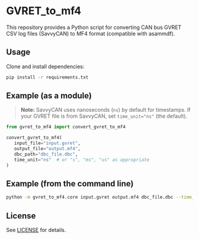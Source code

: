 # GVRET_to_mf4

This repository provides a Python script for converting CAN bus GVRET CSV log files (SavvyCAN) to MF4 format (compatible with asammdf).

## Usage
Clone and install dependencies:
   ```bash
   pip install -r requirements.txt
   ```


## Example (as a module)
> **Note:** SavvyCAN uses nanoseconds (`ns`) by default for timestamps. If your GVRET file is from SavvyCAN, set `time_unit="ns"` (the default).
```python
from gvret_to_mf4 import convert_gvret_to_mf4

convert_gvret_to_mf4(
   input_file="input.gvret",
   output_file="output.mf4",
   dbc_path="dbc_file.dbc",
   time_unit="ns"  # or "s", "ms", "us" as appropriate
)
```

## Example (from the command line)
```bash
python -m gvret_to_mf4.core input.gvret output.mf4 dbc_file.dbc --time_unit ns
```

## License
See [LICENSE](LICENSE.txt) for details.
